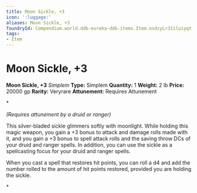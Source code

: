 ```yaml
---
title: Moon Sickle, +3
icon: ':luggage:'
aliases: Moon Sickle, +3
foundryId: Compendium.world.ddb-eureka-ddb-items.Item.esdzyLr31iluiyqt
tags:
- Item
---
```


# Moon Sickle, +3

**Moon Sickle, +3**
_Simplem_
**Type:** Simplem
**Quantity:** 1
**Weight:** 2 lb
**Price:** 20000 gp
**Rarity:** Veryrare
**Attunement:** Requires Attunement

*<div class="item-attunement"><i>(Requires attunement by a druid or ranger)</i><p>This silver-bladed sickle glimmers softly with moonlight. While holding this magic weapon, you gain a +3 bonus to attack and damage rolls made with it, and you gain a +3 bonus to spell attack rolls and the saving throw DCs of your druid and ranger spells. In addition, you can use the sickle as a spellcasting focus for your druid and ranger spells.

When you cast a spell that restores hit points, you can roll a d4 and add the number rolled to the amount of hit points restored, provided you are holding the sickle.</p>*